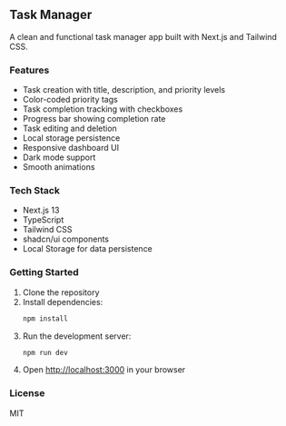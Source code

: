 ## Task Manager

A clean and functional task manager app built with Next.js and Tailwind CSS.

### Features

- Task creation with title, description, and priority levels
- Color-coded priority tags
- Task completion tracking with checkboxes
- Progress bar showing completion rate
- Task editing and deletion
- Local storage persistence
- Responsive dashboard UI
- Dark mode support
- Smooth animations

### Tech Stack

- Next.js 13
- TypeScript
- Tailwind CSS
- shadcn/ui components
- Local Storage for data persistence

### Getting Started

1. Clone the repository
2. Install dependencies:
   ```bash
   npm install
   ```
3. Run the development server:
   ```bash
   npm run dev
   ```
4. Open [http://localhost:3000](http://localhost:3000) in your browser

### License

MIT